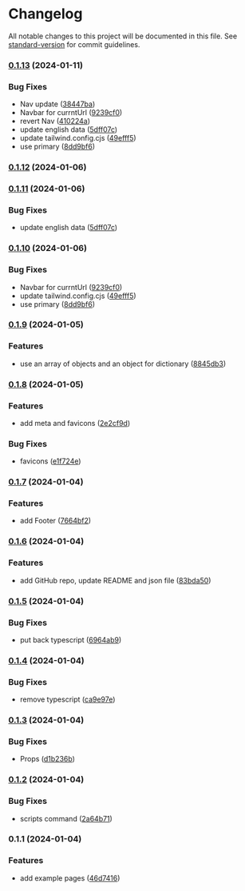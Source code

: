 # Changelog

All notable changes to this project will be documented in this file. See [standard-version](https://github.com/conventional-changelog/standard-version) for commit guidelines.

### [0.1.13](https://github.com/shinokada/flexilexi/compare/v0.1.9...v0.1.13) (2024-01-11)

### Bug Fixes

- Nav update ([38447ba](https://github.com/shinokada/flexilexi/commit/38447bac958c792f326f278bee28d963a1a1ac41))
- Navbar for currntUrl ([9239cf0](https://github.com/shinokada/flexilexi/commit/9239cf0139c6015fbbd98ed255159f88f3be735b))
- revert Nav ([410224a](https://github.com/shinokada/flexilexi/commit/410224abd5f47ad5f5856d3e55f4f4f15f8c5da8))
- update english data ([5dff07c](https://github.com/shinokada/flexilexi/commit/5dff07c6dbf5f8b7a0075939c3f7faaecaf7ac89))
- update tailwind.config.cjs ([49efff5](https://github.com/shinokada/flexilexi/commit/49efff57856230b8117b4412c44a323900a42bb5))
- use primary ([8dd9bf6](https://github.com/shinokada/flexilexi/commit/8dd9bf6ab5fc5a7ac313e1e1a9759a4776dad56d))

### [0.1.12](https://github.com/shinokada/flexilexi/compare/v0.1.11...v0.1.12) (2024-01-06)

### [0.1.11](https://github.com/shinokada/flexilexi/compare/v0.1.10...v0.1.11) (2024-01-06)

### Bug Fixes

- update english data ([5dff07c](https://github.com/shinokada/flexilexi/commit/5dff07c6dbf5f8b7a0075939c3f7faaecaf7ac89))

### [0.1.10](https://github.com/shinokada/flexilexi/compare/v0.1.9...v0.1.10) (2024-01-06)

### Bug Fixes

- Navbar for currntUrl ([9239cf0](https://github.com/shinokada/flexilexi/commit/9239cf0139c6015fbbd98ed255159f88f3be735b))
- update tailwind.config.cjs ([49efff5](https://github.com/shinokada/flexilexi/commit/49efff57856230b8117b4412c44a323900a42bb5))
- use primary ([8dd9bf6](https://github.com/shinokada/flexilexi/commit/8dd9bf6ab5fc5a7ac313e1e1a9759a4776dad56d))

### [0.1.9](https://github.com/shinokada/flexilexi/compare/v0.1.8...v0.1.9) (2024-01-05)

### Features

- use an array of objects and an object for dictionary ([8845db3](https://github.com/shinokada/flexilexi/commit/8845db3cedd7921b4f7692a19f543fb97eaf7179))

### [0.1.8](https://github.com/shinokada/flexilexi/compare/v0.1.7...v0.1.8) (2024-01-05)

### Features

- add meta and favicons ([2e2cf9d](https://github.com/shinokada/flexilexi/commit/2e2cf9d94673d29e0898d2b44c45a03bd030c889))

### Bug Fixes

- favicons ([e1f724e](https://github.com/shinokada/flexilexi/commit/e1f724e51f4c0047aa126096e370c94504c03bb3))

### [0.1.7](https://github.com/shinokada/flexilexi/compare/v0.1.6...v0.1.7) (2024-01-04)

### Features

- add Footer ([7664bf2](https://github.com/shinokada/flexilexi/commit/7664bf2f570bdc7781ab580c638a835bb9d81424))

### [0.1.6](https://github.com/shinokada/flexilexi/compare/v0.1.5...v0.1.6) (2024-01-04)

### Features

- add GitHub repo, update README and json file ([83bda50](https://github.com/shinokada/flexilexi/commit/83bda5020aa9564eb022bacd12fd70d1f5b85c01))

### [0.1.5](https://github.com/shinokada/flexilexi/compare/v0.1.4...v0.1.5) (2024-01-04)

### Bug Fixes

- put back typescript ([6964ab9](https://github.com/shinokada/flexilexi/commit/6964ab9bd3be224f45df6ba67ebed2bf53e97821))

### [0.1.4](https://github.com/shinokada/flexilexi/compare/v0.1.3...v0.1.4) (2024-01-04)

### Bug Fixes

- remove typescript ([ca9e97e](https://github.com/shinokada/flexilexi/commit/ca9e97e9b17c1b42e843b6b01b83d6dbf5a7cd99))

### [0.1.3](https://github.com/shinokada/flexilexi/compare/v0.1.2...v0.1.3) (2024-01-04)

### Bug Fixes

- Props ([d1b236b](https://github.com/shinokada/flexilexi/commit/d1b236b3a21900cc199184f24d4abdc613224461))

### [0.1.2](https://github.com/shinokada/flexilexi/compare/v0.1.1...v0.1.2) (2024-01-04)

### Bug Fixes

- scripts command ([2a64b71](https://github.com/shinokada/flexilexi/commit/2a64b717e656b5b0ec8b341021041ffff1981b28))

### 0.1.1 (2024-01-04)

### Features

- add example pages ([46d7416](https://github.com/shinokada/flexilexi/commit/46d741627fe05f75274eecbee5ad78a6145295f2))
